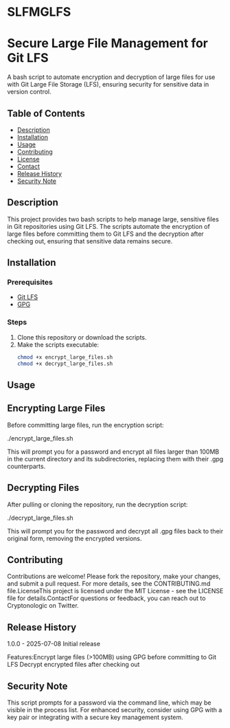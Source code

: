 # SLFMGLFS
# Secure Large File Management for Git LFS

A bash script to automate encryption and decryption of large files for use with Git Large File Storage (LFS), ensuring security for sensitive data in version control.

## Table of Contents

- [Description](#description)
- [Installation](#installation)
- [Usage](#usage)
- [Contributing](#contributing)
- [License](#license)
- [Contact](#contact)
- [Release History](#release-history)
- [Security Note](#security-note)

## Description

This project provides two bash scripts to help manage large, sensitive files in Git repositories using Git LFS. The scripts automate the encryption of large files before committing them to Git LFS and the decryption after checking out, ensuring that sensitive data remains secure.

## Installation

### Prerequisites

- [Git LFS](https://git-lfs.com/)
- [GPG](https://gnupg.org/)

### Steps

1. Clone this repository or download the scripts.
2. Make the scripts executable:
   ```bash
   chmod +x encrypt_large_files.sh
   chmod +x decrypt_large_files.sh

## Usage
## Encrypting Large Files
Before committing large files, run the encryption script:

./encrypt_large_files.sh

This will prompt you for a password and encrypt all files larger than 100MB in the current directory and its subdirectories, replacing them with their .gpg counterparts.

## Decrypting Files
After pulling or cloning the repository, run the decryption script:

./decrypt_large_files.sh

This will prompt you for the password and decrypt all .gpg files back to their original form, removing the encrypted versions.
## Contributing
Contributions are welcome! Please fork the repository, make your changes, and submit a pull request. For more details, see the CONTRIBUTING.md file.LicenseThis project is licensed under the MIT License - see the LICENSE file for details.ContactFor questions or feedback, you can reach out to Cryptonologic on Twitter.

## Release History
1.0.0 - 2025-07-08
Initial release

Features:Encrypt large files (>100MB) using GPG before committing to Git LFS
Decrypt encrypted files after checking out

## Security Note
This script prompts for a password via the command line, which may be visible in the process list. For enhanced security, consider using GPG with a key pair or integrating with a secure key management system.


